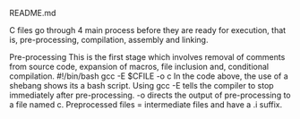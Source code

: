 README.md

C files go through 4 main process before they are ready for execution, that is, pre-processing, compilation, assembly and linking.

Pre-processing
This is the first stage which involves removal of comments from source code, expansion of macros, file inclusion and, conditional compilation.
#!/bin/bash
gcc -E $CFILE -o c
In the  code above, the use of a shebang shows its a bash script. Using gcc -E tells the compiler to stop immediately after pre-processing. -o directs the output of pre-processing to a file named c. Preprocessed files = intermediate files and have a .i suffix.


